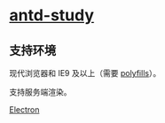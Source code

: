# [antd-study](https://ant.design/docs/react/introduce-cn)

## 支持环境
现代浏览器和 IE9 及以上（需要 [polyfills](https://ant.design/docs/react/getting-started-cn#%E5%85%BC%E5%AE%B9%E6%80%A7)）。

支持服务端渲染。

[Electron](http://electron.atom.io/)

